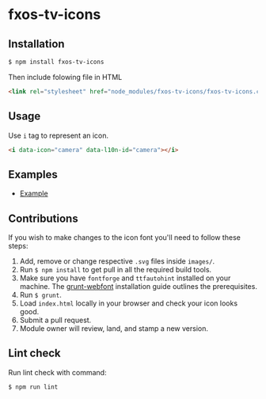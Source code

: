 # fxos-tv-icons

## Installation

```bash
$ npm install fxos-tv-icons
```

Then include folowing file in HTML

```html
<link rel="stylesheet" href="node_modules/fxos-tv-icons/fxos-tv-icons.css">
```

## Usage

Use `i` tag to represent an icon.

```html
<i data-icon="camera" data-l10n-id="camera"></i>
```

## Examples

- [Example](http://fxos-components.github.io/fxos-tv-icons/)

## Contributions

If you wish to make changes to the icon font you'll need to follow these steps:

1. Add, remove or change respective `.svg` files inside `images/`.
2. Run `$ npm install` to get pull in all the required build tools.
3. Make sure you have `fontforge` and `ttfautohint` installed on your machine. The [grunt-webfont](https://github.com/sapegin/grunt-webfont#installation) installation guide outlines the prerequisites.
4. Run `$ grunt`.
5. Load `index.html` locally in your browser and check your icon looks good.
6. Submit a pull request.
7. Module owner will review, land, and stamp a new version.

## Lint check

Run lint check with command:

`$ npm run lint`
